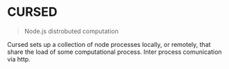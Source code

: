 CURSED
======

> Node.js distrobuted computation

Cursed sets up a collection of node processes locally, or remotely, that share the load
of some computational process. Inter process comunication via http.
